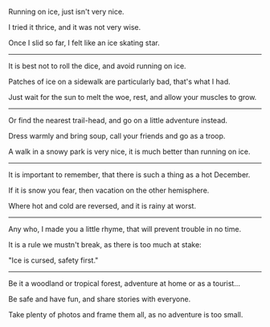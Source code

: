 Running on ice,
just isn't very nice.

I tried it thrice,
and it was not very wise.

Once I slid so far,
I felt like an ice skating star.

---

It is best not to roll the dice,
and avoid running on ice.

Patches of ice on a sidewalk are particularly bad,
that's what I had.

Just wait for the sun to melt the woe,
rest, and allow your muscles to grow.

---

Or find the nearest trail-head,
and go on a little adventure instead.

Dress warmly and bring soup,
call your friends and go as a troop.

A walk in a snowy park is very nice,
it is much better than running on ice.

---

It is important to remember,
that there is such a thing as a hot December.

If it is snow you fear,
then vacation on the other hemisphere.

Where hot and cold are reversed,
and it is rainy at worst.

---

Any who, I made you a little rhyme,
that will prevent trouble in no time.

It is a rule we mustn't break,
as there is too much at stake:

"Ice is cursed,
safety first."

---

Be it a woodland or tropical forest,
adventure at home or as a tourist...

Be safe and have fun,
and share stories with everyone.

Take plenty of photos and frame them all,
as no adventure is too small.
